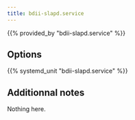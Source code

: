```yaml
---
title: bdii-slapd.service
---
```


{{% provided_by "bdii-slapd.service" %}}

## Options

{{% systemd_unit "bdii-slapd.service" %}}

## Additionnal notes

Nothing here.